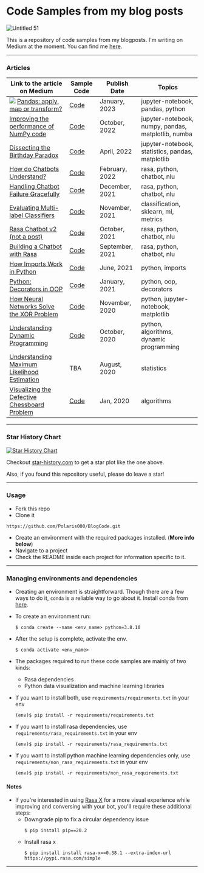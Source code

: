 # Code Samples from my blog posts
![Untitled 51](https://user-images.githubusercontent.com/31214064/157730857-85924761-96fe-4314-b667-aead3222f369.png)

This is a repository of code samples from my blogposts. I'm writing on Medium at the moment. You can find me [here](https://polaris000.medium.com).

---
### Articles

| Link to the article on Medium  | Sample Code | Publish Date | Topics |
| ------------- | ------------- | ------------ | ------------ |
| ![](https://img.shields.io/badge/NEW-success/?style=flat-square) [Pandas: apply, map or transform?](https://towardsdatascience.com/pandas-apply-map-or-transform-dd931659e9cf) | [Code](./PandasApply/)| January, 2023| jupyter-notebook, pandas, python|
|[Improving the performance of NumPy code](https://betterprogramming.pub/improving-the-performance-of-numpy-code-d8a339a484d9) | [Code](./NumpyOptimization/)| October, 2022| jupyter-notebook, numpy, pandas, matplotlib, numba|
| [Dissecting the Birthday Paradox](https://towardsdatascience.com/dissecting-the-birthday-paradox-c26754aff6b5) | [Code](./BirthdayParadox)| April, 2022| jupyter-notebook, statistics, pandas, matplotlib|
| [How do Chatbots Understand?](https://towardsdatascience.com/how-do-chatbots-understand-87227f9f96a7) | [Code](./CustomIntentClassifier) | February, 2022| rasa, python, chatbot, nlu |
|[Handling Chatbot Failure Gracefully](https://towardsdatascience.com/handling-chatbot-failure-gracefully-466f0fb1dcc5) | [Code](./FallbackExample) | December, 2021| rasa, python, chatbot, nlu |
| [Evaluating Multi-label Classifiers](https://towardsdatascience.com/evaluating-multi-label-classifiers-a31be83da6ea) | [Code](./MetricsMultilabel) | November, 2021| classification, sklearn, ml, metrics |
| [Rasa Chatbot v2 (not a post)](https://github.com/Polaris000/ContactBot)| [Code](https://github.com/Polaris000/ContactBot) | October, 2021| rasa, python, chatbot, nlu |
| [Building a Chatbot with Rasa](https://towardsdatascience.com/building-a-chatbot-with-rasa-3f03ecc5b324)  | [Code](./RasaChatbot) | September, 2021| rasa, python, chatbot, nlu |
| [How Imports Work in Python](https://betterprogramming.pub/how-imports-work-in-python-59c2943d87dc?sk=9034d9c99e6b83d93a3c1a37f000f4a7)  | [Code](./PythonImportExample)  | June, 2021| python, imports |
| [Python: Decorators in OOP](https://towardsdatascience.com/python-decorators-in-oop-3189c526ead6)  | [Code](./PythonDecorators) | January, 2021| python, oop, decorators |
| [How Neural Networks Solve the XOR Problem](https://towardsdatascience.com/how-neural-networks-solve-the-xor-problem-59763136bdd7)  | [Code](./XOR_Perceptron) | November, 2020| python, jupyter-notebook, matplotlib |
| [Understanding Dynamic Programming](https://towardsdatascience.com/understanding-dynamic-programming-75238de0db0d)  | [Code](./DynamicProgramming) | October, 2020| python, algorithms, dynamic programming |
| [Understanding Maximum Likelihood Estimation](https://polaris000.medium.com/understanding-maximum-likelihood-estimation-e63dff65e5b1)  | TBA | August, 2020| statistics |
| [Visualizing the Defective Chessboard Problem](https://polaris000.medium.com/visualizing-the-defective-chessboard-problem-aa5fc38b6e5e)  | [Code](./DefectiveChessBoard/) | Jan, 2020| algorithms |

---
### Star History Chart

[![Star History Chart](https://api.star-history.com/svg?repos=Polaris000/BlogCode&type=Date)](https://star-history.com/#Polaris000/BlogCode&Date)

Checkout [star-history.com](https://star-history.com) to get a star plot like the one above.

Also, if you found this repository useful, please do leave a star!

---
### Usage
-  Fork this repo
-  Clone it
  ```
  https://github.com/Polaris000/BlogCode.git
  ```
- Create an environment with the required packages installed. (**More info below**)
- Navigate to a project
- Check the README inside each project for information specific to it.

---
### Managing environments and dependencies
- Creating an environment is straightforward. Though there are a few ways to do it, `conda` is a reliable way to go about it. Install conda from [here](https://docs.conda.io/projects/conda/en/latest/user-guide/install/index.html).
- To create an environment run:
  ```
  $ conda create --name <env_name> python=3.8.10
  ```
- After the setup is complete, activate the env.
  ```
  $ conda activate <env_name>
  ```

- The packages required to run these code samples are mainly of two kinds:
  - Rasa dependencies
  - Python data visualization and machine learning libraries

- If you want to install both, use `requirements/requirements.txt` in your env
  ```
  (env)$ pip install -r requirements/requirements.txt
  ```
- If you want to install rasa dependencies, use `requirements/rasa_requirements.txt` in your env
  ```
  (env)$ pip install -r requirements/rasa_requirements.txt
  ```
- If you want to install python machine learning dependencies only, use `requirements/non_rasa_requirements.txt` in your env
  ```
  (env)$ pip install -r requirements/non_rasa_requirements.txt
  ```

#### Notes
- If you're interested in using [Rasa X](https://rasa.com/docs/rasa-x/) for a more visual experience while improving and conversing with your bot, you'll require these additional steps:
  - Downgrade pip to fix a circular dependency issue
    ```
    $ pip install pip==20.2
    ```
  - Install rasa x
    ```
    $ pip install install rasa-x==0.38.1 --extra-index-url https://pypi.rasa.com/simple
    ```

---
